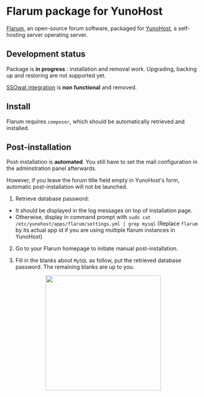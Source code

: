 # Flarum package for YunoHost
[Flarum](http://flarum.org/), an open-source forum software, packaged for [YunoHost](https://yunohost.org/), a self-hosting server operating server.

## Development status
Package is **in progress** : installation and removal work. Upgrading, backing up and restoring are not supported yet.

[SSOwat integration](https://github.com/tituspijean/flarum-ext-auth-ssowat) is **non functional** and removed.

## Install
Flarum requires `composer`, which should be automatically retrieved and installed.

## Post-installation
Post-installation is **automated**. You still have to set the mail configuration in the adminstration panel afterwards.

However, if you leave the forum title field empty in YunoHost's form, automatic post-installation will not be launched.

1. Retrieve database password:
  * It should be displayed in the log messages on top of installation page.
  * Otherwise, display in command prompt with `sudo cat /etc/yunohost/apps/flarum/settings.yml | grep mysql` (Replace `flarum` by its actual app id if you are using multiple flarum instances in YunoHost)
  
2. Go to your Flarum homepage to initiate manual post-installation.

3. Fill in the blanks about `MySQL` as follow, put the retrieved database password. The remaining blanks are up to you.

<p align="center"><img src="http://i.imgur.com/p7XmTDw.png" width="300" ></p>

